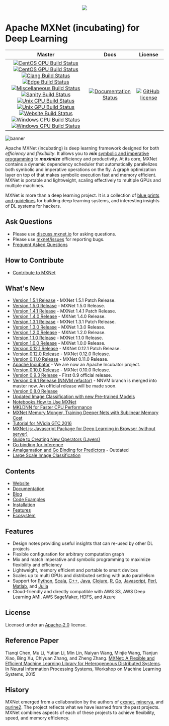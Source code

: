 <!--- Licensed to the Apache Software Foundation (ASF) under one -->
<!--- or more contributor license agreements.  See the NOTICE file -->
<!--- distributed with this work for additional information -->
<!--- regarding copyright ownership.  The ASF licenses this file -->
<!--- to you under the Apache License, Version 2.0 (the -->
<!--- "License"); you may not use this file except in compliance -->
<!--- with the License.  You may obtain a copy of the License at -->

<!---   http://www.apache.org/licenses/LICENSE-2.0 -->

<!--- Unless required by applicable law or agreed to in writing, -->
<!--- software distributed under the License is distributed on an -->
<!--- "AS IS" BASIS, WITHOUT WARRANTIES OR CONDITIONS OF ANY -->
<!--- KIND, either express or implied.  See the License for the -->
<!--- specific language governing permissions and limitations -->


<div align="center">
  <a href="https://mxnet.apache.org/"><img src="https://raw.githubusercontent.com/dmlc/web-data/master/mxnet/image/mxnet_logo_2.png"></a><br>
</div>

Apache MXNet (incubating) for Deep Learning
=====
| Master         | Docs          | License  |
| :-------------:|:-------------:|:--------:|
[![CentOS CPU Build Status](http://jenkins.mxnet-ci.amazon-ml.com/job/mxnet-validation/job/centos-cpu/job/master/badge/icon?subject=build%20centos%20cpu)](http://jenkins.mxnet-ci.amazon-ml.com/job/mxnet-validation/job/centos-cpu/job/master/) [![CentOS GPU Build Status](http://jenkins.mxnet-ci.amazon-ml.com/job/mxnet-validation/job/centos-gpu/job/master/badge/icon?subject=build%20centos%20gpu)](http://jenkins.mxnet-ci.amazon-ml.com/job/mxnet-validation/job/centos-gpu/job/master/) [![Clang Build Status](http://jenkins.mxnet-ci.amazon-ml.com/job/mxnet-validation/job/clang/job/master/badge/icon?subject=build%20clang)](http://jenkins.mxnet-ci.amazon-ml.com/job/mxnet-validation/job/clang/job/master/) <br> [![Edge Build Status](http://jenkins.mxnet-ci.amazon-ml.com/job/mxnet-validation/job/edge/job/master/badge/icon?subject=build%20edge)](http://jenkins.mxnet-ci.amazon-ml.com/job/mxnet-validation/job/edge/job/master/) [![Miscellaneous Build Status](http://jenkins.mxnet-ci.amazon-ml.com/job/mxnet-validation/job/miscellaneous/job/master/badge/icon?subject=build%20miscellaneous)](http://jenkins.mxnet-ci.amazon-ml.com/job/mxnet-validation/job/miscellaneous/job/master/) [![Sanity Build Status](http://jenkins.mxnet-ci.amazon-ml.com/job/mxnet-validation/job/sanity/job/master/badge/icon?subject=build%20sanity)](http://jenkins.mxnet-ci.amazon-ml.com/job/mxnet-validation/job/sanity/job/master/) <br> [![Unix CPU Build Status](http://jenkins.mxnet-ci.amazon-ml.com/job/mxnet-validation/job/unix-cpu/job/master/badge/icon?subject=build%20unix%20cpu)](http://jenkins.mxnet-ci.amazon-ml.com/job/mxnet-validation/job/unix-cpu/job/master/) [![Unix GPU Build Status](http://jenkins.mxnet-ci.amazon-ml.com/job/mxnet-validation/job/unix-gpu/job/master/badge/icon?subject=build%20unix%20gpu)](http://jenkins.mxnet-ci.amazon-ml.com/job/mxnet-validation/job/unix-gpu/job/master/) [![Website Build Status](http://jenkins.mxnet-ci.amazon-ml.com/job/mxnet-validation/job/website/job/master/badge/icon?subject=build%20website)](http://jenkins.mxnet-ci.amazon-ml.com/job/mxnet-validation/job/website/job/master/) <br> [![Windows CPU Build Status](http://jenkins.mxnet-ci.amazon-ml.com/job/mxnet-validation/job/windows-cpu/job/master/badge/icon?subject=build%20windows%20cpu)](http://jenkins.mxnet-ci.amazon-ml.com/job/mxnet-validation/job/windows-cpu/job/master/) [![Windows GPU Build Status](http://jenkins.mxnet-ci.amazon-ml.com/job/mxnet-validation/job/windows-gpu/job/master/badge/icon?subject=build%20windows%20gpu)](http://jenkins.mxnet-ci.amazon-ml.com/job/mxnet-validation/job/windows-gpu/job/master/) | [![Documentation Status](http://jenkins.mxnet-ci.amazon-ml.com/job/restricted-website-build/badge/icon)](https://mxnet.apache.org/) | [![GitHub license](http://dmlc.github.io/img/apache2.svg)](./LICENSE) |

![banner](https://raw.githubusercontent.com/dmlc/web-data/master/mxnet/image/banner.png)

Apache MXNet (incubating) is deep learning framework designed for both *efficiency* and *flexibility*.
It allows you to ***mix*** [symbolic and imperative programming](https://mxnet.apache.org/api/architecture/program_model)
to ***maximize*** efficiency and productivity.
At its core, MXNet contains a dynamic dependency scheduler that automatically parallelizes both symbolic and imperative operations on the fly.
A graph optimization layer on top of that makes symbolic execution fast and memory efficient.
MXNet is portable and lightweight, scaling effectively to multiple GPUs and multiple machines.

MXNet is more than a deep learning project. It is a collection of
[blue prints and guidelines](https://mxnet.apache.org/api/architecture/overview) for building
deep learning systems, and interesting insights of DL systems for hackers.

Ask Questions
-------------
* Please use [discuss.mxnet.io](https://discuss.mxnet.io/) for asking questions.
* Please use [mxnet/issues](https://github.com/apache/incubator-mxnet/issues) for reporting bugs.
* [Frequent Asked Questions](https://mxnet.apache.org/faq/faq.html)

How to Contribute
-----------------
* [Contribute to MXNet](https://mxnet.apache.org/community/contribute.html)

What's New
----------
* [Version 1.5.1 Release](https://github.com/apache/incubator-mxnet/releases/tag/1.5.1) - MXNet 1.5.1 Patch Release.
* [Version 1.5.0 Release](https://github.com/apache/incubator-mxnet/releases/tag/1.5.0) - MXNet 1.5.0 Release.
* [Version 1.4.1 Release](https://github.com/apache/incubator-mxnet/releases/tag/1.4.1) - MXNet 1.4.1 Patch Release.
* [Version 1.4.0 Release](https://github.com/apache/incubator-mxnet/releases/tag/1.4.0) - MXNet 1.4.0 Release.
* [Version 1.3.1 Release](https://github.com/apache/incubator-mxnet/releases/tag/1.3.1) - MXNet 1.3.1 Patch Release.
* [Version 1.3.0 Release](https://github.com/apache/incubator-mxnet/releases/tag/1.3.0) - MXNet 1.3.0 Release.
* [Version 1.2.0 Release](https://github.com/apache/incubator-mxnet/releases/tag/1.2.0) - MXNet 1.2.0 Release.
* [Version 1.1.0 Release](https://github.com/apache/incubator-mxnet/releases/tag/1.1.0) - MXNet 1.1.0 Release.
* [Version 1.0.0 Release](https://github.com/apache/incubator-mxnet/releases/tag/1.0.0) - MXNet 1.0.0 Release.
* [Version 0.12.1 Release](https://github.com/apache/incubator-mxnet/releases/tag/0.12.1) - MXNet 0.12.1 Patch Release.
* [Version 0.12.0 Release](https://github.com/apache/incubator-mxnet/releases/tag/0.12.0) - MXNet 0.12.0 Release.
* [Version 0.11.0 Release](https://github.com/apache/incubator-mxnet/releases/tag/0.11.0) - MXNet 0.11.0 Release.
* [Apache Incubator](http://incubator.apache.org/projects/mxnet.html) - We are now an Apache Incubator project.
* [Version 0.10.0 Release](https://github.com/dmlc/mxnet/releases/tag/v0.10.0) - MXNet 0.10.0 Release.
* [Version 0.9.3 Release](./docs/architecture/release_note_0_9.md) - First 0.9 official release.
* [Version 0.9.1 Release (NNVM refactor)](./docs/architecture/release_note_0_9.md) - NNVM branch is merged into master now. An official release will be made soon.
* [Version 0.8.0 Release](https://github.com/dmlc/mxnet/releases/tag/v0.8.0)
* [Updated Image Classification with new Pre-trained Models](./example/image-classification)
* [Notebooks How to Use MXNet](https://github.com/d2l-ai/d2l-en)
* [MKLDNN for Faster CPU Performance](docs/python_docs/python/tutorials/performance/backend/mkldnn/mkldnn_readme.md)
* [MXNet Memory Monger, Training Deeper Nets with Sublinear Memory Cost](https://github.com/dmlc/mxnet-memonger)
* [Tutorial for NVidia GTC 2016](https://github.com/dmlc/mxnet-gtc-tutorial)
* [MXNet.js: Javascript Package for Deep Learning in Browser (without server)](https://github.com/dmlc/mxnet.js/)
* [Guide to Creating New Operators (Layers)](https://mxnet.apache.org/api/faq/new_op)
* [Go binding for inference](https://github.com/songtianyi/go-mxnet-predictor)
* [Amalgamation and Go Binding for Predictors](https://github.com/jdeng/gomxnet/) - Outdated
* [Large Scale Image Classification](https://github.com/apache/incubator-mxnet/tree/master/example/image-classification)

Contents
--------
* [Website](https://mxnet.apache.org)
* [Documentation](https://mxnet.apache.org/api)
* [Blog](https://mxnet.apache.org/blog)
* [Code Examples](https://github.com/apache/incubator-mxnet/tree/master/example)
* [Installation](https://mxnet.apache.org/get_started)
* [Features](https://mxnet.apache.org/features)
* [Ecosystem](https://mxnet.apache.org/ecosystem)

Features
--------
* Design notes providing useful insights that can re-used by other DL projects
* Flexible configuration for arbitrary computation graph
* Mix and match imperative and symbolic programming to maximize flexibility and efficiency
* Lightweight, memory efficient and portable to smart devices
* Scales up to multi GPUs and distributed setting with auto parallelism
* Support for [Python](https://mxnet.apache.org/api/python), [Scala](https://mxnet.apache.org/api/scala), [C++](https://mxnet.apache.org/api/cpp), [Java](https://mxnet.apache.org/api/java), [Clojure](https://mxnet.apache.org/api/clojure), [R](https://mxnet.apache.org/api/r), [Go](https://github.com/jdeng/gomxnet/), [Javascript](https://github.com/dmlc/mxnet.js/), [Perl](https://mxnet.apache.org/api/perl), [Matlab](https://github.com/apache/incubator-mxnet/tree/master/matlab), and [Julia](https://mxnet.apache.org/api/julia)
* Cloud-friendly and directly compatible with AWS S3, AWS Deep Learning AMI, AWS SageMaker, HDFS, and Azure

License
-------
Licensed under an [Apache-2.0](https://github.com/apache/incubator-mxnet/blob/master/LICENSE) license.

Reference Paper
---------------

Tianqi Chen, Mu Li, Yutian Li, Min Lin, Naiyan Wang, Minjie Wang, Tianjun Xiao,
Bing Xu, Chiyuan Zhang, and Zheng Zhang.
[MXNet: A Flexible and Efficient Machine Learning Library for Heterogeneous Distributed Systems](https://github.com/dmlc/web-data/raw/master/mxnet/paper/mxnet-learningsys.pdf).
In Neural Information Processing Systems, Workshop on Machine Learning Systems, 2015

History
-------
MXNet emerged from a collaboration by the authors of [cxxnet](https://github.com/dmlc/cxxnet), [minerva](https://github.com/dmlc/minerva), and [purine2](https://github.com/purine/purine2). The project reflects what we have learned from the past projects. MXNet combines aspects of each of these projects to achieve flexibility, speed, and memory efficiency.
